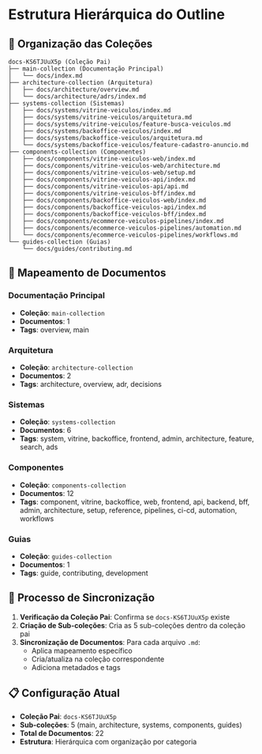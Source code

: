 # Estrutura Hierárquica do Outline

## 📁 Organização das Coleções

```
docs-KS6TJUuX5p (Coleção Pai)
├── main-collection (Documentação Principal)
│   └── docs/index.md
├── architecture-collection (Arquitetura)
│   ├── docs/architecture/overview.md
│   └── docs/architecture/adrs/index.md
├── systems-collection (Sistemas)
│   ├── docs/systems/vitrine-veiculos/index.md
│   ├── docs/systems/vitrine-veiculos/arquitetura.md
│   ├── docs/systems/vitrine-veiculos/feature-busca-veiculos.md
│   ├── docs/systems/backoffice-veiculos/index.md
│   ├── docs/systems/backoffice-veiculos/arquitetura.md
│   └── docs/systems/backoffice-veiculos/feature-cadastro-anuncio.md
├── components-collection (Componentes)
│   ├── docs/components/vitrine-veiculos-web/index.md
│   ├── docs/components/vitrine-veiculos-web/architecture.md
│   ├── docs/components/vitrine-veiculos-web/setup.md
│   ├── docs/components/vitrine-veiculos-api/index.md
│   ├── docs/components/vitrine-veiculos-api/api.md
│   ├── docs/components/vitrine-veiculos-bff/index.md
│   ├── docs/components/backoffice-veiculos-web/index.md
│   ├── docs/components/backoffice-veiculos-api/index.md
│   ├── docs/components/backoffice-veiculos-bff/index.md
│   ├── docs/components/ecommerce-veiculos-pipelines/index.md
│   ├── docs/components/ecommerce-veiculos-pipelines/automation.md
│   └── docs/components/ecommerce-veiculos-pipelines/workflows.md
└── guides-collection (Guias)
    └── docs/guides/contributing.md
```

## 🎯 Mapeamento de Documentos

### Documentação Principal
- **Coleção**: `main-collection`
- **Documentos**: 1
- **Tags**: overview, main

### Arquitetura
- **Coleção**: `architecture-collection`
- **Documentos**: 2
- **Tags**: architecture, overview, adr, decisions

### Sistemas
- **Coleção**: `systems-collection`
- **Documentos**: 6
- **Tags**: system, vitrine, backoffice, frontend, admin, architecture, feature, search, ads

### Componentes
- **Coleção**: `components-collection`
- **Documentos**: 12
- **Tags**: component, vitrine, backoffice, web, frontend, api, backend, bff, admin, architecture, setup, reference, pipelines, ci-cd, automation, workflows

### Guias
- **Coleção**: `guides-collection`
- **Documentos**: 1
- **Tags**: guide, contributing, development

## 🔄 Processo de Sincronização

1. **Verificação da Coleção Pai**: Confirma se `docs-KS6TJUuX5p` existe
2. **Criação de Sub-coleções**: Cria as 5 sub-coleções dentro da coleção pai
3. **Sincronização de Documentos**: Para cada arquivo `.md`:
   - Aplica mapeamento específico
   - Cria/atualiza na coleção correspondente
   - Adiciona metadados e tags

## 📋 Configuração Atual

- **Coleção Pai**: `docs-KS6TJUuX5p`
- **Sub-coleções**: 5 (main, architecture, systems, components, guides)
- **Total de Documentos**: 22
- **Estrutura**: Hierárquica com organização por categoria
